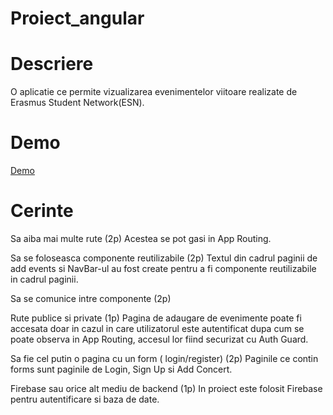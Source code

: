 # Proiect_angular

# Descriere

O aplicatie ce permite vizualizarea evenimentelor viitoare realizate de Erasmus Student Network(ESN).


# Demo

[Demo](https://drive.google.com/file/d/1IcQczhV2Ksa6U73w6-x8WM7JwgYPYt7_/view?usp=sharing)


# Cerinte

Sa aiba mai multe rute (2p)
Acestea se pot gasi in App Routing.

Sa se foloseasca componente reutilizabile (2p)
Textul din cadrul paginii de add events si NavBar-ul au fost create pentru a fi componente reutilizabile in cadrul paginii.

Sa se comunice intre componente (2p)


Rute publice si private (1p)
 Pagina de adaugare de evenimente poate fi accesata doar in cazul in care utilizatorul este autentificat dupa cum se poate observa in App Routing, accesul lor fiind securizat cu Auth Guard.

Sa fie cel putin o pagina cu un form ( login/register) (2p)
Paginile ce contin forms sunt paginile de Login, Sign Up si Add Concert.

Firebase sau orice alt mediu de backend (1p)
In proiect este folosit Firebase pentru autentificare si baza de date.

 
